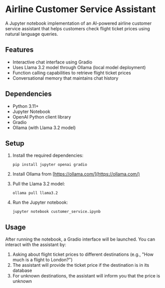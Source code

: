 # Airline Customer Service Assistant

A Jupyter notebook implementation of an AI-powered airline customer service assistant that helps customers check flight ticket prices using natural language queries.

## Features

- Interactive chat interface using Gradio
- Uses Llama 3.2 model through Ollama (local model deployment)
- Function calling capabilities to retrieve flight ticket prices
- Conversational memory that maintains chat history

## Dependencies

- Python 3.11+
- Jupyter Notebook
- OpenAI Python client library
- Gradio
- Ollama (with Llama 3.2 model)

## Setup

1. Install the required dependencies:
   ```
   pip install jupyter openai gradio
   ```

2. Install Ollama from [https://ollama.com/](https://ollama.com/)

3. Pull the Llama 3.2 model:
   ```
   ollama pull llama3.2
   ```

4. Run the Jupyter notebook:
   ```
   jupyter notebook customer_service.ipynb
   ```

## Usage

After running the notebook, a Gradio interface will be launched. You can interact with the assistant by:

1. Asking about flight ticket prices to different destinations (e.g., "How much is a flight to London?")
2. The assistant will provide the ticket price if the destination is in its database
3. For unknown destinations, the assistant will inform you that the price is unknown

